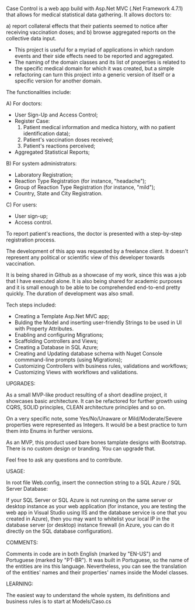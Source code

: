 Case Control is a web app build with Asp.Net MVC (.Net Framework 4.7.1) that allows for medical statistical data gathering. It allows doctors to: 

a) report collateral effects that their patients seemed to notice after receiving vaccination doses; and 
b) browse aggregated reports on the collective data input.

* This project is useful for a myriad of applications in which random events and their side effects need to be reported and aggregated.
* The naming of the domain classes and its list of properties is related to the specific medical domain for which it was created, but a simple 
* refactoring can turn this project into a generic version of itself or a specific version for another domain.

The functionalities include:

A) For doctors:

* User Sign-Up and Access Control;
* Register Case:
    1. Patient medical information and medica history, with no patient identification data);
    2. Patient's vaccination doses received;
    3. Patient's reactions perceived;
* Aggregated Statistical Reports;

B) For system administrators:

* Laboratory Registration;
* Reaction Type Registration (for instance, "headache");
* Group of Reaction Type Registration (for instance, "mild");
* Country, State and City Registration.

C) For users:

* User sign-up;
* Access control.

To report patient's reactions, the doctor is presented with a step-by-step registration process.

The development of this app was requested by a freelance client. It doesn't represent any political or scientific view of this developer towards vaccination.

It is being shared in Github as a showcase of my work, since this was a job that I have executed alone. It is also being shared for academic purposes and it is small enough
to be able to be comprehended end-to-end pretty quickly. The duration of development was also small.

Tech steps included:

* Creating a Template Asp.Net MVC app;
* Bulding the Model and inserting user-friendly Strings to be used in UI with Property Attributes.
* Enabling and configuring Migrations;
* Scaffolding Controllers and Views;
* Creating a Database in SQL Azure;
* Creating and Updating database schema with Nuget Console commmand-line prompts (using Migrations);
* Customizing Controllers with business rules, validations and workflows;
* Customizing Views with workflows and validations.

UPGRADES:

As a small MVP-like product resulting of a short deadline project, it showcases basic architecture. It can be refactored for further growth 
using CQRS, SOLID principles, CLEAN architecture principles and so on.

On a very specific note, some Yes/No/Unaware or Mild/Moderate/Severe properties were represented as Integers. It would be a best practice to turn them into Enums in further versions.

As an MVP, this product used bare bones tamplate designs with Bootstrap. There is no custom design or branding. You can upgrade that.

Feel free to ask any questions and to contribute.

USAGE:

In root file Web.config, insert the connection string to a SQL Azure / SQL Server Database:

  <connectionStrings>
    <add name="DefaultConnection" connectionString="[INSERT CONNECTION STRING HERE, WITHOUT BRACKETS]"
      providerName="System.Data.SqlClient" />
  </connectionStrings>

  If your SQL Server or SQL Azure is not running on the same server or desktop instance as your web application (for instance, 
  you are testing the web app in Visual Studio using IIS and the database service is one that you created in Azure), then 
  you may want to whitelist your local IP in the database server (or desktop) instance firewall (in Azure, you can do it directly on the SQL 
  database configuration).

 COMMENTS:

  Comments in code are in both English (marked by "EN-US") and Portuguese (marked by "PT-BR"). It was built in Portuguese, so the name of the entities are ins this 
  language. Nevertheless, you can see the translation of the entities' names and their properties' names inside the Model classes.

 LEARNING:

  The easiest way to understand the whole system, its definitions and business rules is to start at Models/Caso.cs